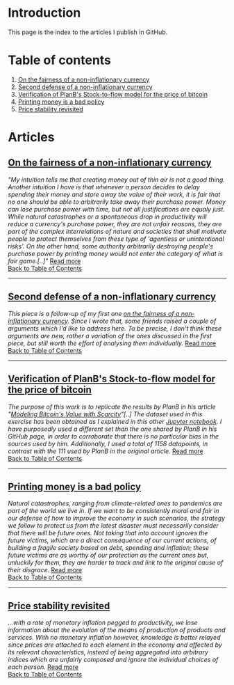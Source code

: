 # Introduction
This page is the index to the articles I publish in GitHub.

# Table of contents <a name="toc"></a>
1. [On the fairness of a non-inflationary currency](#art1)
2. [Second defense of a non-inflationary currency](#art2)
3. [Verification of PlanB's Stock-to-flow model for the price of bitcoin](#art3)
4. [Printing money is a bad policy](#art4)
5. [Price stability revisited](#art5)

# Articles
## [On the fairness of a non-inflationary currency](https://github.com/raulcano/articles/blob/master/fairness-of-deflationary-currency.md) <a name="art1"></a>


*"My intuition tells me that creating money out of thin air is not a good thing.
Another intuition I have is that whenever a person decides to delay spending their money and store away the value of their work, it is fair that no one should be able to arbitrarily take away their purchase power. Money can lose purchase power with time, but not all justifications are equaly just. While natural catastrophes or a spontaneous drop in productivity will reduce a currency's purchase power, they are not unfair reasons, they are part of the complex interrelations of nature and societies that shall motivate people to protect themselves from these type of 'agentless or unintentional risks'. On the other hand, some authority arbitrarily destroying people's purchase power by printing money would not enter the category of what is fair game.[..]"* [Read more](https://github.com/raulcano/articles/blob/master/fairness-of-deflationary-currency.md)  
[Back to Table of Contents](#toc)

---

## [Second defense of a non-inflationary currency](https://github.com/raulcano/articles/blob/master/second-defense-non-inflationary-currency.md) <a name="art2"></a>
*This piece is a follow-up of my first one [on the fairness of a non-inflationary currency](https://github.com/raulcano/articles/blob/master/fairness-of-deflationary-currency.md).
Since I wrote that, some friends raised a couple of arguments which I'd like to address here. To be precise, I don't think these arguments are new, rather a variation of the ones discussed in the first piece, but still worth the effort of analysing them individually.* [Read more](https://github.com/raulcano/articles/blob/master/second-defense-non-inflationary-currency.md)  
[Back to Table of Contents](#toc)

---

## [Verification of PlanB's Stock-to-flow model for the price of bitcoin](https://github.com/raulcano/bitcoin-analysis/blob/master/btc-analysis.ipynb) <a name="art3"></a>

*The purpose of this work is to replicate the results by PlanB in his article "[Modeling Bitcoin's Value with Scarcity](https://medium.com/@100trillionUSD/modeling-bitcoins-value-with-scarcity-91fa0fc03e25)"[..] The dataset used in this exercise has been obtained as I explained in this other [Jupyter notebook](https://github.com/raulcano/bitcoin-analysis/blob/master/btc-dataset.ipynb). 
I have purposedly used a different set than the one shared by PlanB in his GitHub page, in order to corroborate that there is no particular bias in the sources used by him.
Additionally, I used a total of 1158 datapoints, in contrast with the 111 used by PlanB in the original article.* [Read more](https://github.com/raulcano/bitcoin-analysis/blob/master/btc-analysis.ipynb)  
[Back to Table of Contents](#toc)

---

## [Printing money is a bad policy](https://github.com/raulcano/articles/blob/master/printing-money-bad-policy.md) <a name="art4"></a>

*Natural catastrophes, ranging from climate-related ones to pandemics are part of the world we live in. If we want to be consistently moral and fair in our defense of how to improve the economy in such scenarios, the strategy we follow to protect us from the latest disaster must necessarily consider that there will be future ones. Not taking that into account ignores the future victims, which are a direct consequence of our current actions, of building a fragile society based on debt, spending and inflation; these future victims are as worthy of our protection as the current ones but, unluckily for them, they are harder to track and link to the original cause of their disgrace.* [Read more](https://github.com/raulcano/articles/blob/master/printing-money-bad-policy.md)  
[Back to Table of Contents](#toc)

---

## [Price stability revisited](https://github.com/raulcano/articles/blob/master/inflation-and-price-stability.md) <a name="art5"></a>

*...with a rate of monetary inflation pegged to productivity, we lose information about the evolution of the means of production of products and services. With no monetary inflation however, knowledge is better relayed since prices are attached to each element in the economy and affected by its relevant characteristics, instead of being aggregated into arbitrary indices which are unfairly composed and ignore the individual choices of each person.* [Read more](https://github.com/raulcano/articles/blob/master/inflation-and-price-stability.md)  
[Back to Table of Contents](#toc)

